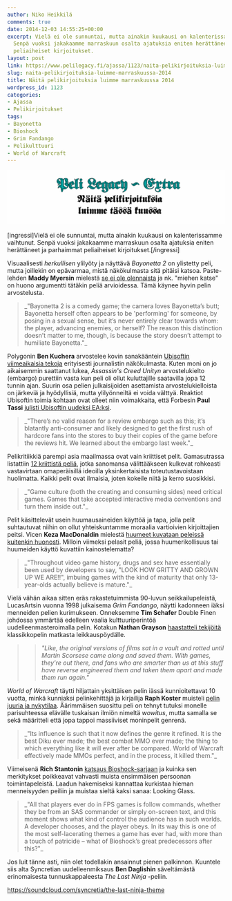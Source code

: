 ```yaml
---
author: Niko Heikkilä
comments: true
date: 2014-12-03 14:55:25+00:00
excerpt: Vielä ei ole sunnuntai, mutta ainakin kuukausi on kalenterissamme vaihtunut.
  Senpä vuoksi jakakaamme marraskuun osalta ajatuksia eniten herättäneet ja parhaimmat
  peliaiheiset kirjoitukset.
layout: post
link: https://www.pelilegacy.fi/ajassa/1123/naita-pelikirjoituksia-luimme-marraskuussa-2014
slug: naita-pelikirjoituksia-luimme-marraskuussa-2014
title: Näitä pelikirjoituksia luimme marraskuussa 2014
wordpress_id: 1123
categories:
- Ajassa
- Pelikirjoitukset
tags:
- Bayonetta
- Bioshock
- Grim Fandango
- Pelikulttuuri
- World of Warcraft
---
```




[![Näitä pelikirjoituksia luimme tässä kuussa](/uploads/2015/02/pelikirjoitukset.png)](/uploads/2015/02/pelikirjoitukset.png)

[ingressi]Vielä ei ole sunnuntai, mutta ainakin kuukausi on kalenterissamme vaihtunut. Senpä vuoksi jakakaamme marraskuun osalta ajatuksia eniten herättäneet ja parhaimmat peliaiheiset kirjoitukset.[/ingressi]

Visuaalisesti _herkullisen_ ylilyöty ja näyttävä _Bayonetta 2_ on ylistetty peli, mutta joillekin on epävarmaa, mistä näkökulmasta sitä pitäisi katsoa. Paste-lehden **Maddy Myersin** mielestä [se ei ole olennaista](http://www.pastemagazine.com/articles/2014/10/femme-doms-of-videogames-bayonetta-doesnt-care-if.html) ja nk. "miehen katse" on huono argumentti tätäkin peliä arvioidessa. Tämä käynee hyvin pelin arvostelusta.



<blockquote>_"Bayonetta 2 is a comedy game; the camera loves Bayonetta’s butt; Bayonetta herself often appears to be 'performing' for someone, by posing in a sexual sense, but it’s never entirely clear towards whom: the player, advancing enemies, or herself? The reason this distinction doesn’t matter to me, though, is because the story doesn’t attempt to humiliate Bayonetta."_</blockquote>



Polygonin **Ben Kuchera** arvostelee kovin sanakääntein [Ubisoftin viimeaikaisia tekoja](http://www.polygon.com/2014/11/11/7193415/assassins-creed-unity-review-embargo) erityisesti journalistin näkökulmasta. Kuten moni on jo aikaisemmin saattanut lukea, _Assassin's Creed Unityn_ arvostelukielto (embargo) purettiin vasta kun peli oli ollut kuluttajille saatavilla jopa 12 tunnin ajan. Suurin osa pelien julkaisijoiden asettamista arvostelukielloista on järkeviä ja hyödyllisiä, mutta ylilyönneiltä ei voida välttyä. Reaktiot Ubisoftin toimia kohtaan ovat olleet niin voimakkaita, että Forbesin **Paul Tassi** [julisti Ubisoftin uudeksi EA:ksi](http://www.forbes.com/sites/insertcoin/2014/11/12/congratulations-ubisoft-youre-the-new-ea).



<blockquote>_"There’s no valid reason for a review embargo such as this; it’s blatantly anti-consumer and likely designed to get the first rush of hardcore fans into the stores to buy their copies of the game before the reviews hit. We learned about the embargo last week."_</blockquote>



Pelikritiikkiä parempi asia maailmassa ovat vain kriittiset pelit. Gamasutrassa listattiin [12 kriittistä peliä](http://www.gamasutra.com/blogs/JamesCox/20141107/229659/Freeware_Critical_Games.php), jotka sanomansa välittääkseen kulkevat rohkeasti vastavirtaan omaperäisillä ideoilla yksinkertaisista toteutustavoistaan huolimatta. Kaikki pelit ovat ilmaisia, joten kokeile niitä ja kerro suosikkisi.



<blockquote>_"Game culture (both the creating and consuming sides) need critical games. Games that take accepted interactive media conventions and turn them inside out."_</blockquote>



Pelit käsittelevät usein huumausaineiden käyttöä ja tapa, jolla pelit suhtautuvat niihin on ollut yhteiskuntamme moraalia vartioivien kirjoittajien peitsi. Vicen **Keza MacDonaldin** mielestä [huumeet kuvataan peleissä kuitenkin huonosti](http://www.vice.com/en_uk/read/drugs-in-video-games-keza-macdonald-949). Milloin viimeksi pelasit peliä, jossa huumerikollisuus tai huumeiden käyttö kuvattiin kainostelematta?



<blockquote>_"Throughout video game history, drugs and sex have essentially been used by developers to say, "LOOK HOW GRITTY AND GROWN UP WE ARE!!", imbuing games with the kind of maturity that only 13-year-olds actually believe is mature."_</blockquote>



Vielä vähän aikaa sitten eräs rakastetuimmista 90-luvun seikkailupeleistä, LucasArtsin vuonna 1998 julkaisema _Grim Fandango_, näytti kadonneen iäksi menneiden pelien kurimukseen. Onneksemme **Tim Schafer** Double Finen johdossa ymmärtää edelleen vaalia kulttuuriperintöä uudelleenmasteroimalla pelin. Kotakun **Nathan Grayson** [haastatteli tekijöitä](http://kotaku.com/the-crazy-journey-to-save-grim-fandango-1655133550) klassikkopelin matkasta leikkauspöydälle.



<blockquote>

> 
> _"Like, the original versions of films sat in a vault and rotted until Martin Scorsese came along and saved them. With games, they're out there, and fans who are smarter than us at this stuff have reverse engineered them and taken them apart and made them run again."_
> 
> 
</blockquote>



_World of Warcraft_ täytti hiljattain yksittäisen pelin iässä kunnioitettavat 10 vuotta, minkä kunniaksi pelinkehittäjä ja kirjailija **Raph Koster** muisteli [pelin juuria ja nykytilaa](http://www.raphkoster.com/2014/11/21/ten-years-of-world-of-warcraft/). Äärimmäisen suosittu peli on tehnyt tutuksi monelle parisuhteessa elävälle tuskaisan ilmiön nimeltä _wowitus_, mutta samalla se sekä määritteli että jopa tappoi massiiviset moninpelit genrenä.



<blockquote>_"Its influence is such that it now defines the genre it refined. It is the best Diku ever made; the best combat MMO ever made; the thing to which everything like it will ever after be compared. World of Warcraft effectively made MMOs perfect, and in the process, it killed them."_</blockquote>



Viimeisenä **Rich Stantonin** [katsaus Bioshock-sarjaan](http://www.rockpapershotgun.com/2014/11/26/bioshock-and-looking-glass/) ja kuinka sen merkitykset poikkeavat vahvasti muista ensimmäisen persoonan toimintapeleistä. Laadun hakemiseksi kannattaa kurkistaa hieman menneisyyden peiliin ja muistaa sieltä kaksi sanaa: Looking Glass.



<blockquote>_"All that players ever do in FPS games is follow commands, whether they be from an SAS commander or simply on-screen text, and this moment shows what kind of control the audience has in such worlds. A developer chooses, and the player obeys. In its way this is one of the most self-lacerating themes a game has ever had, with more than a touch of patricide – what of Bioshock’s great predecessors after this?"_</blockquote>



Jos luit tänne asti, niin olet todellakin ansainnut pienen palkinnon. Kuuntele siis alta Syncretian uudelleenmiksaus **Ben Daglishin** säveltämästä erinomaisesta tunnuskappaleesta _The Last Ninja_ -peliin.

https://soundcloud.com/syncretia/the-last-ninja-theme
